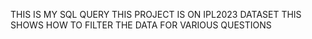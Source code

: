THIS IS MY SQL QUERY
THIS PROJECT IS ON IPL2023 DATASET
THIS SHOWS HOW TO FILTER THE DATA FOR VARIOUS QUESTIONS

